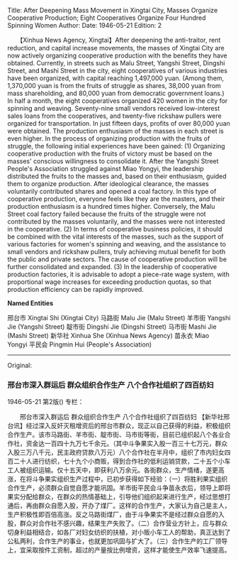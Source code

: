 Title: After Deepening Mass Movement in Xingtai City, Masses Organize Cooperative Production; Eight Cooperatives Organize Four Hundred Spinning Women
Author:
Date: 1946-05-21
Edition: 2

　　【Xinhua News Agency, Xingtai】After deepening the anti-traitor, rent reduction, and capital increase movements, the masses of Xingtai City are now actively organizing cooperative production with the benefits they have obtained. Currently, in streets such as Malu Street, Yangshi Street, Dingshi Street, and Mashi Street in the city, eight cooperatives of various industries have been organized, with capital reaching 1,497,000 yuan. (Among them, 1,370,000 yuan is from the fruits of struggle as shares, 38,000 yuan from mass shareholding, and 80,000 yuan from democratic government loans.) In half a month, the eight cooperatives organized 420 women in the city for spinning and weaving. Seventy-nine small vendors received low-interest sales loans from the cooperatives, and twenty-five rickshaw pullers were organized for transportation. In just fifteen days, profits of over 80,000 yuan were obtained. The production enthusiasm of the masses in each street is even higher. In the process of organizing production with the fruits of struggle, the following initial experiences have been gained: (1) Organizing cooperative production with the fruits of victory must be based on the masses' conscious willingness to consolidate it. After the Yangshi Street People's Association struggled against Miao Yongyi, the leadership distributed the fruits to the masses and, based on their enthusiasm, guided them to organize production. After ideological clearance, the masses voluntarily contributed shares and opened a coal factory. In this type of cooperative production, everyone feels like they are the masters, and their production enthusiasm is a hundred times higher. Conversely, the Malu Street coal factory failed because the fruits of the struggle were not contributed by the masses voluntarily, and the masses were not interested in the cooperative. (2) In terms of cooperative business policies, it should be combined with the vital interests of the masses, such as the support of various factories for women's spinning and weaving, and the assistance to small vendors and rickshaw pullers, truly achieving mutual benefit for both the public and private sectors. The cause of cooperative production will be further consolidated and expanded. (3) In the leadership of cooperative production factories, it is advisable to adopt a piece-rate wage system, with proportional wage increases for exceeding production quotas, so that production efficiency can be rapidly improved.



**Named Entities**


邢台市	Xingtai Shi (Xingtai City)
马路街	Malu Jie (Malu Street)
羊市街	Yangshi Jie (Yangshi Street)
靛市街	Dingshi Jie (Dingshi Street)
马市街	Mashi Jie (Mashi Street)
新华社	Xinhua She (Xinhua News Agency)
苗永衣	Miao Yongyi
平民会	Pingmin Hui (People's Association)



<hr /> 

Original: 


### 邢台市深入群运后  群众组织合作生产  八个合作社组织了四百纺妇

1946-05-21
第2版()
专栏：

　　邢台市深入群运后
    群众组织合作生产
    八个合作社组织了四百纺妇
    【新华社邢台讯】经过深入反奸灭租增资后的邢台市群众，现正以自己获得的利益，积极组织合作生产。该市马路街、羊市街、靛市街、马市街等街，目前已组织起八个各业合作社，资金达一百四十九万七千余元。（其中斗争果实入股一百三十七万元，群众入股三万八千元，民主政府贷款八万元）八个合作社在半月中，组织了市内妇女四百二十人进行纺织，七十九个小商贩，得到合作社的低利运销贷款，二十五个小车工人被组织运输。仅十五天中，即获利八万余元。各街群众，生产情绪，遂更高涨，在将斗争果实组织生产过程中，已初步获得如下经验：（一）将胜利果实组织合作生产，必须群众自觉自愿才能巩固。羊市街平民会斗争苗永衣后，领导上即将果实分配给群众，在群众的热情基础上，引导他们组织起来进行生产，经过思想打通后，再由群众自愿入股，开办了煤厂。这样的合作生产，大家认为自己是主人，生产积极性即百倍高涨。反之马路街煤厂，由于斗争果实不是经过群众自愿的入股，群众对合作社不感兴趣，结果生产失败了。（二）合作营业方针上，应与群众切身利益相结合，如各厂对妇女纺织的扶植，对小贩小车工人的帮助，真正达到了公私两利，合作生产的事业，也就更加巩固与扩大了。（三）合作生产的工厂领导上，宜采取按件工资制，超过的产量按比例增资，这样才能使生产效率飞速提高。
